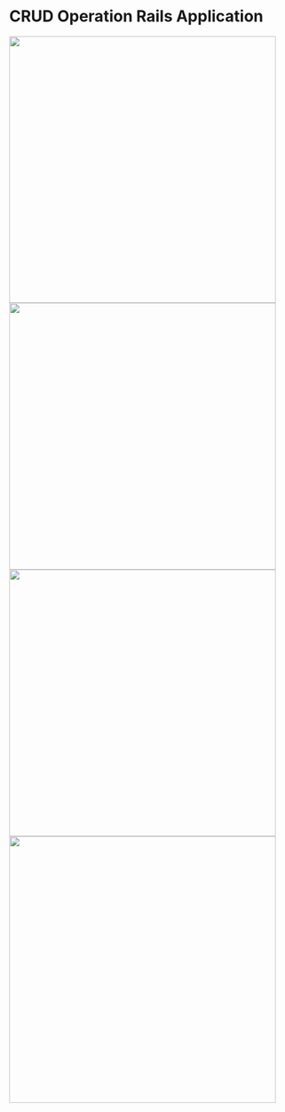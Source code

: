 # CRUD Operation Rails Application

<img src="https://m7madmagdy.github.io/pages/blogUsersApp.png" width="480" align="left"/>
<img src="https://m7madmagdy.github.io/pages/eRails.png" width="480" align="left"/>
<img src="https://m7madmagdy.github.io/pages/nRails.png" width="480" align="left"/>
<img src="https://m7madmagdy.github.io/pages/blogApi.png" width="480" align="left"/>
